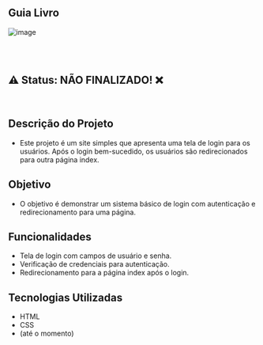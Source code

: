 ## Guia Livro

![image](https://github.com/Hkaua/guia-livro/assets/115200562/3d3d766f-39e0-4ec3-8e30-f26fa340174f) 
##
<br>

## ⚠️ Status: NÃO FINALIZADO! ❌ 
<br>

## Descrição do Projeto

 * Este projeto é um site simples que apresenta uma tela de login para os usuários. Após o login bem-sucedido, os usuários são redirecionados para outra página  index.
   
## Objetivo 

 * O objetivo é demonstrar um sistema básico de login com autenticação e redirecionamento para uma página.

## Funcionalidades

- Tela de login com campos de usuário e senha.
- Verificação de credenciais para autenticação.
- Redirecionamento para a página index após o login.

## Tecnologias Utilizadas

- HTML
- CSS
- (até o momento) 
